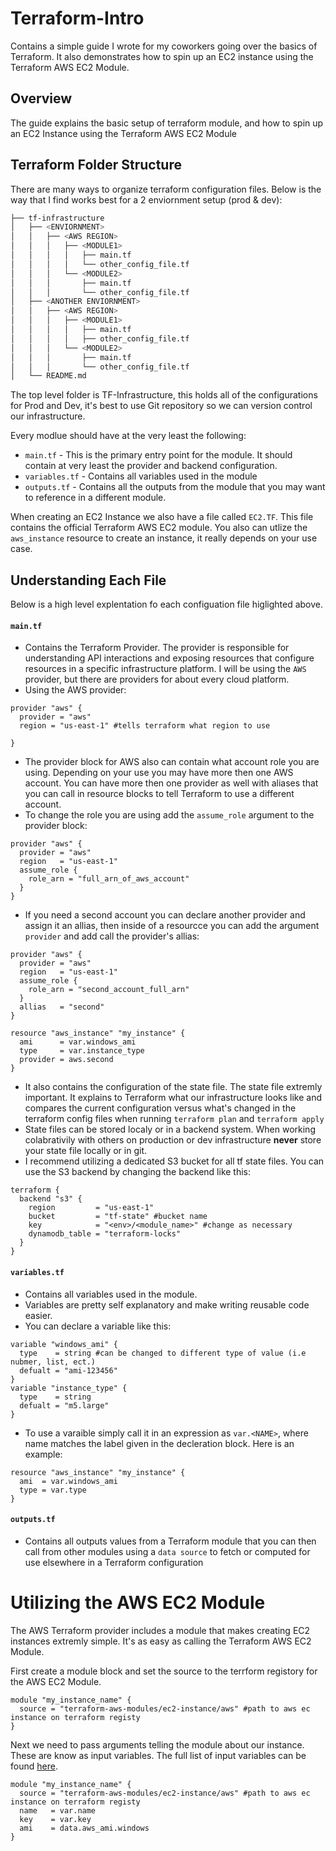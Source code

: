 # Terraform-Intro
Contains a simple guide I wrote for my coworkers going over the basics of Terraform. It also demonstrates how to spin up an EC2 instance using the Terraform AWS EC2 Module.

## Overview 

The guide explains the basic setup of terraform module, and how to spin up an EC2 Instance using the Terraform AWS EC2 Module

## Terraform Folder Structure

There are many ways to organize terraform configuration files. Below is the way that I find works best for a 2 enviornment setup (prod & dev):

```bash
├── tf-infrastructure
│   ├── <ENVIORNMENT>
│   │   ├── <AWS REGION>
│   │   │   ├── <MODULE1>
│   │   │   │   ├── main.tf
│   │   │   │   └── other_config_file.tf
│   │   │   └── <MODULE2>
│   │   │       ├── main.tf
│   │   │       └── other_config_file.tf
│   ├── <ANOTHER ENVIORNMENT>
│   │   ├── <AWS REGION>
│   │   │   ├── <MODULE1>
│   │   │   │   ├── main.tf
│   │   │   │   ├── other_config_file.tf
│   │   │   └── <MODULE2>
│   │   │       ├── main.tf
│   │   │       └── other_config_file.tf
│   └── README.md
```

The top level folder is TF-Infrastructure, this holds all of the configurations for Prod and Dev, it's best to use Git repository so we can version control our infrastructure.

Every modlue should have at the very least the following:

- `main.tf` - This is the primary entry point for the module. It should contain at very least the provider and backend configuration. 
- `variables.tf` - Contains all variables used in the module
- `outputs.tf` - Contains all the outputs from the module that you may want to reference in a different module.

When creating an EC2 Instance we also have a file called `EC2.TF`. This file contains the official Terraform AWS EC2 module. You also can utlize the `aws_instance` resource to create an instance, it really depends on your use case. 

## Understanding Each File

Below is a high level explentation fo each configuation file higlighted above. 

#### **`main.tf`** 
- Contains the Terraform Provider. The provider is responsible for understanding API interactions and exposing resources that configure resources in a specific infrastructure platform. I will be using the `AWS` provider, but there are providers for about every cloud platform.  
- Using the AWS provider:
````
provider "aws" { 
  provider = "aws" 
  region = "us-east-1" #tells terraform what region to use

}
````
- The provider block for AWS also can contain what account role you are using. Depending on your use you may have more then one AWS account. You can have more then one provider as well with aliases that you can call in resource blocks to tell Terraform to use a different account.
- To change the role you are using add the `assume_role` argument to the provider block:
````
provider "aws" {
  provider = "aws"
  region   = "us-east-1"
  assume_role {
    role_arn = "full_arn_of_aws_account"
  }
}
````
- If you need a second account you can declare another provider and assign it an allias, then inside of a resourcce you can add the argument `provider` and add call the provider's allias: 
```
provider "aws" {
  provider = "aws"
  region   = "us-east-1"
  assume_role {
    role_arn = "second_account_full_arn" 
  }
  allias   = "second"
}

resource "aws_instance" "my_instance" {
  ami      = var.windows_ami
  type     = var.instance_type
  provider = aws.second
}
````
- It also contains the configuration of the state file. The state file extremly important. It explains to Terraform what our infrastructure looks like and compares the current configuration versus what's changed in the terraform config files when running `terraform plan` and `terraform apply`
- State files can be stored localy or in a backend system. When working colabrativily with others on production or dev infrastructure **never** store your state file locally or in git.
- I recommend utilizing a dedicated S3 bucket for all tf state files. You can use the S3 backend by changing the backend like this: 

````
terraform { 
  backend "s3" { 
    region         = "us-east-1" 
    bucket         = "tf-state" #bucket name
    key            = "<env>/<module_name>" #change as necessary
    dynamodb_table = "terraform-locks"
  }
}
````

#### **`variables.tf`**

- Contains all variables used in the module. 
- Variables are pretty self explanatory and make writing reusable code easier.
- You can declare a variable like this: 
````
variable "windows_ami" {
  type    = string #can be changed to different type of value (i.e nubmer, list, ect.)
  defualt = "ami-123456"
}
variable "instance_type" {
  type    = string
  defualt = "m5.large"
}
````
- To use a varaible simply call it in an expression as `var.<NAME>`, where name matches the label given in the decleration block. Here is an example: 
  
````
resource "aws_instance" "my_instance" { 
  ami  = var.windows_ami
  type = var.type
}
````

#### **`outputs.tf`**

- Contains all outputs values from a Terraform module that you can then call from other modules using a `data source` to fetch or computed for use elsewhere in a Terraform configuration


# Utilizing the AWS EC2 Module

The AWS Terraform provider includes a module that makes creating EC2 instances extremly simple. It's as easy as calling the Terraform AWS EC2 Module. 

First create a module block and set the source to the terrform registory for the AWS EC2 Module. 

```
module "my_instance_name" {
  source = "terraform-aws-modules/ec2-instance/aws" #path to aws ec instance on terraform registy
}
```

Next we need to pass arguments telling the module about our instance. These are know as input variables. The full list of input variables can be found [here](https://registry.terraform.io/modules/terraform-aws-modules/ec2-instance/aws/latest#inputs).

```
module "my_instance_name" {
  source = "terraform-aws-modules/ec2-instance/aws" #path to aws ec instance on terraform registy
  name   = var.name
  key    = var.key
  ami    = data.aws_ami.windows
}
```
